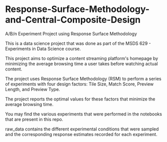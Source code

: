 # Response-Surface-Methodology-and-Central-Composite-Design
A/B/n Experiment Project using Response Surface Methodology

This is a data science project that was done as part of the MSDS 629 - Experiments in Data Science course. 

This project aims to optimize a content streaming platform's homepage by minimizing the average browsing time a user takes before watching actual content. 

The project uses Response Surface Methodology (RSM) to perform a series of experiments with four design factors: Tile Size, Match Score, Preview Length, and Preview Type. 

The project reports the optimal values for these factors that minimize the average browsing time.

You may find the various experiments that were performed in the notebooks that are present in this repo.

raw_data contains the different experimental conditions that were sampled and the corresponding response estimates recorded for each experiment.

